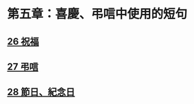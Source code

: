 # 第五章：喜慶、弔唁中使用的短句

## [26 祝福](/@ycLiang/B1Guxqsls)

## [27 弔唁](/@ycLiang/BJyWW9igo)

## [28 節日、紀念日](/@ycLiang/BypI-cjlj)
